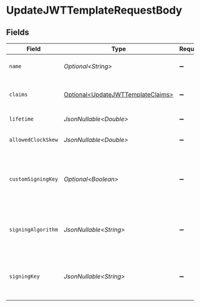 # UpdateJWTTemplateRequestBody


## Fields

| Field                                                                                    | Type                                                                                     | Required                                                                                 | Description                                                                              |
| ---------------------------------------------------------------------------------------- | ---------------------------------------------------------------------------------------- | ---------------------------------------------------------------------------------------- | ---------------------------------------------------------------------------------------- |
| `name`                                                                                   | *Optional\<String>*                                                                      | :heavy_minus_sign:                                                                       | JWT template name                                                                        |
| `claims`                                                                                 | [Optional\<UpdateJWTTemplateClaims>](../../models/operations/UpdateJWTTemplateClaims.md) | :heavy_minus_sign:                                                                       | JWT template claims in JSON format                                                       |
| `lifetime`                                                                               | *JsonNullable\<Double>*                                                                  | :heavy_minus_sign:                                                                       | JWT token lifetime                                                                       |
| `allowedClockSkew`                                                                       | *JsonNullable\<Double>*                                                                  | :heavy_minus_sign:                                                                       | JWT token allowed clock skew                                                             |
| `customSigningKey`                                                                       | *Optional\<Boolean>*                                                                     | :heavy_minus_sign:                                                                       | Whether a custom signing key/algorithm is also provided for this template                |
| `signingAlgorithm`                                                                       | *JsonNullable\<String>*                                                                  | :heavy_minus_sign:                                                                       | The custom signing algorithm to use when minting JWTs                                    |
| `signingKey`                                                                             | *JsonNullable\<String>*                                                                  | :heavy_minus_sign:                                                                       | The custom signing private key to use when minting JWTs                                  |